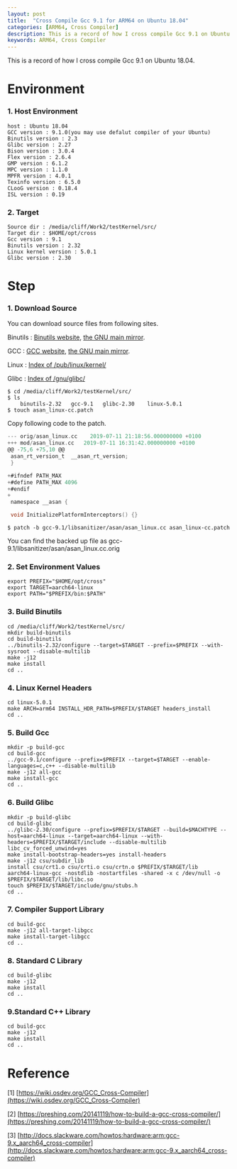 ```yaml
---
layout: post
title:  "Cross Compile Gcc 9.1 for ARM64 on Ubuntu 18.04"
categories: [ARM64, Cross Compiler]
description: This is a record of how I cross compile Gcc 9.1 on Ubuntu 18.04.
keywords: ARM64, Cross Compiler
---
```


This is a record of how I cross compile Gcc 9.1 on Ubuntu 18.04.

# Environment
### 1. Host Environment 

    host : Ubuntu 18.04
    GCC version : 9.1.0(you may use defalut compiler of your Ubuntu)
    Binutils version : 2.3
    Glibc version : 2.27
    Bison version : 3.0.4
    Flex version : 2.6.4
    GMP version : 6.1.2
    MPC version : 1.1.0
    MPFR version : 4.0.1
    Texinfo version : 6.5.0
    CLooG version : 0.18.4
    ISL version : 0.19

### 2. Target

    Source dir : /media/cliff/Work2/testKernel/src/
    Target dir : $HOME/opt/cross
    Gcc version : 9.1
    Binutils version : 2.32
    Linux kernel version : 5.0.1
    Glibc version : 2.30



# Step

### 1. Download Source
You can download source files from following sites.

Binutils : [Binutils website](https://www.gnu.org/software/binutils/), [the GNU main mirror](https://ftp.gnu.org/gnu/binutils/).

GCC : [GCC website](https://www.gnu.org/software/gcc/), [the GNU main mirror](https://ftp.gnu.org/gnu/gcc/).

Linux : [Index of /pub/linux/kernel/](https://mirrors.edge.kernel.org/pub/linux/kernel/)

Glibc : [Index of /gnu/glibc/](http://mirrors.kernel.org/gnu/glibc/)
    


```shell
$ cd /media/cliff/Work2/testKernel/src/
$ ls 
    binutils-2.32   gcc-9.1   glibc-2.30    linux-5.0.1
$ touch asan_linux-cc.patch
```
Copy following code to the patch.

```c
--- orig/asan_linux.cc    2019-07-11 21:18:56.000000000 +0100
+++ mod/asan_linux.cc	2019-07-11 16:31:42.000000000 +0100
@@ -75,6 +75,10 @@
 asan_rt_version_t  __asan_rt_version;
 }

+#ifndef PATH_MAX
+#define PATH_MAX 4096
+#endif
+
 namespace __asan {

 void InitializePlatformInterceptors() {}
```
```shell
$ patch -b gcc-9.1/libsanitizer/asan/asan_linux.cc asan_linux-cc.patch
```
You can find the backed up file as gcc-9.1/libsanitizer/asan/asan_linux.cc.orig


### 2. Set Environment Values
```shell
export PREFIX="$HOME/opt/cross"
export TARGET=aarch64-linux
export PATH="$PREFIX/bin:$PATH"
```

### 3. Build Binutils
```shell
cd /media/cliff/Work2/testKernel/src/
mkdir build-binutils
cd build-binutils
../binutils-2.32/configure --target=$TARGET --prefix=$PREFIX --with-sysroot --disable-multilib
make -j12
make install
cd ..
```

### 4. Linux Kernel Headers
```shell
cd linux-5.0.1
make ARCH=arm64 INSTALL_HDR_PATH=$PREFIX/$TARGET headers_install
cd ..
```

### 5. Build Gcc
```shell
mkdir -p build-gcc
cd build-gcc
../gcc-9.1/configure --prefix=$PREFIX --target=$TARGET --enable-languages=c,c++ --disable-multilib
make -j12 all-gcc
make install-gcc
cd ..
```

### 6. Build Glibc
```shell
mkdir -p build-glibc
cd build-glibc
../glibc-2.30/configure --prefix=$PREFIX/$TARGET --build=$MACHTYPE --host=aarch64-linux --target=aarch64-linux --with-headers=$PREFIX/$TARGET/include --disable-multilib libc_cv_forced_unwind=yes
make install-bootstrap-headers=yes install-headers
make -j12 csu/subdir_lib
install csu/crt1.o csu/crti.o csu/crtn.o $PREFIX/$TARGET/lib
aarch64-linux-gcc -nostdlib -nostartfiles -shared -x c /dev/null -o $PREFIX/$TARGET/lib/libc.so
touch $PREFIX/$TARGET/include/gnu/stubs.h
cd ..
```

### 7. Compiler Support Library
```shell
cd build-gcc
make -j12 all-target-libgcc
make install-target-libgcc
cd ..
```

### 8. Standard C Library
```shell
cd build-glibc
make -j12
make install
cd ..
```

### 9.Standard C++ Library
```shell
cd build-gcc
make -j12
make install
cd ..
```

# Reference
[1] [https://wiki.osdev.org/GCC_Cross-Compiler](https://wiki.osdev.org/GCC_Cross-Compiler)

[2] [https://preshing.com/20141119/how-to-build-a-gcc-cross-compiler/](https://preshing.com/20141119/how-to-build-a-gcc-cross-compiler/)

[3] [http://docs.slackware.com/howtos:hardware:arm:gcc-9.x_aarch64_cross-compiler](http://docs.slackware.com/howtos:hardware:arm:gcc-9.x_aarch64_cross-compiler)
